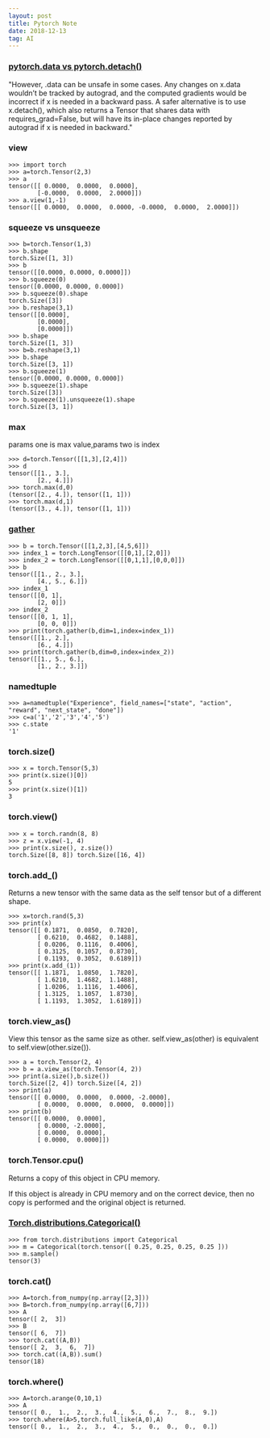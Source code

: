 ```yaml
---
layout: post
title: Pytorch Note
date: 2018-12-13
tag: AI
---
```


### [pytorch.data vs pytorch.detach()](https://github.com/pytorch/pytorch/issues/6990)
"However, .data can be unsafe in some cases. Any changes on x.data wouldn’t be tracked by autograd, and the computed gradients would be incorrect if x is needed in a backward pass. A safer alternative is to use x.detach(), which also returns a Tensor that shares data with requires_grad=False, but will have its in-place changes reported by autograd if x is needed in backward."

### view
    >>> import torch
    >>> a=torch.Tensor(2,3)
    >>> a
    tensor([[ 0.0000,  0.0000,  0.0000],
            [-0.0000,  0.0000,  2.0000]])
    >>> a.view(1,-1)
    tensor([[ 0.0000,  0.0000,  0.0000, -0.0000,  0.0000,  2.0000]])

### squeeze vs unsqueeze
    >>> b=torch.Tensor(1,3)
    >>> b.shape
    torch.Size([1, 3])
    >>> b
    tensor([[0.0000, 0.0000, 0.0000]])
    >>> b.squeeze(0)
    tensor([0.0000, 0.0000, 0.0000])
    >>> b.squeeze(0).shape
    torch.Size([3])
    >>> b.reshape(3,1)
    tensor([[0.0000],
            [0.0000],
            [0.0000]])
    >>> b.shape
    torch.Size([1, 3])
    >>> b=b.reshape(3,1)
    >>> b.shape
    torch.Size([3, 1])
    >>> b.squeeze(1)
    tensor([0.0000, 0.0000, 0.0000])
    >>> b.squeeze(1).shape
    torch.Size([3])
    >>> b.squeeze(1).unsqueeze(1).shape
    torch.Size([3, 1])
### max
params one is max value,params two is index

    >>> d=torch.Tensor([[1,3],[2,4]])
    >>> d
    tensor([[1., 3.],
            [2., 4.]])
    >>> torch.max(d,0)
    (tensor([2., 4.]), tensor([1, 1]))
    >>> torch.max(d,1)
    (tensor([3., 4.]), tensor([1, 1]))

### [gather](https://pytorch.org/docs/stable/torch.html)
    >>> b = torch.Tensor([[1,2,3],[4,5,6]])
    >>> index_1 = torch.LongTensor([[0,1],[2,0]])
    >>> index_2 = torch.LongTensor([[0,1,1],[0,0,0]])
    >>> b
    tensor([[1., 2., 3.],
            [4., 5., 6.]])
    >>> index_1
    tensor([[0, 1],
            [2, 0]])
    >>> index_2
    tensor([[0, 1, 1],
            [0, 0, 0]])
    >>> print(torch.gather(b,dim=1,index=index_1))
    tensor([[1., 2.],
            [6., 4.]])
    >>> print(torch.gather(b,dim=0,index=index_2))
    tensor([[1., 5., 6.],
            [1., 2., 3.]])
### namedtuple
    >>> a=namedtuple("Experience", field_names=["state", "action", "reward", "next_state", "done"])
    >>> c=a('1','2','3','4','5')
    >>> c.state
    '1'
### torch.size()
    >>> x = torch.Tensor(5,3)
    >>> print(x.size()[0])
    5
    >>> print(x.size()[1])
    3
### torch.view()
    >>> x = torch.randn(8, 8)
    >>> z = x.view(-1, 4)
    >>> print(x.size(), z.size())
    torch.Size([8, 8]) torch.Size([16, 4])
### torch.add_()
Returns a new tensor with the same data as the self tensor but of a different shape.

    >>> x=torch.rand(5,3)
    >>> print(x)
    tensor([[ 0.1871,  0.0850,  0.7820],
            [ 0.6210,  0.4682,  0.1488],
            [ 0.0206,  0.1116,  0.4006],
            [ 0.3125,  0.1057,  0.8730],
            [ 0.1193,  0.3052,  0.6189]])
    >>> print(x.add_(1))
    tensor([[ 1.1871,  1.0850,  1.7820],
            [ 1.6210,  1.4682,  1.1488],
            [ 1.0206,  1.1116,  1.4006],
            [ 1.3125,  1.1057,  1.8730],
            [ 1.1193,  1.3052,  1.6189]])
### torch.view_as()
View this tensor as the same size as other. self.view_as(other) is equivalent to self.view(other.size()).

    >>> a = torch.Tensor(2, 4)
    >>> b = a.view_as(torch.Tensor(4, 2))
    >>> print(a.size(),b.size())
    torch.Size([2, 4]) torch.Size([4, 2])
    >>> print(a)
    tensor([[ 0.0000,  0.0000,  0.0000, -2.0000],
            [ 0.0000,  0.0000,  0.0000,  0.0000]])
    >>> print(b)
    tensor([[ 0.0000,  0.0000],
            [ 0.0000, -2.0000],
            [ 0.0000,  0.0000],
            [ 0.0000,  0.0000]])
### torch.Tensor.cpu()
Returns a copy of this object in CPU memory.

If this object is already in CPU memory and on the correct device, then no copy is performed and the original object is returned.
### [Torch.distributions.Categorical()](https://pytorch.org/docs/stable/distributions.html)
    >>> from torch.distributions import Categorical
    >>> m = Categorical(torch.tensor([ 0.25, 0.25, 0.25, 0.25 ]))
    >>> m.sample()
    tensor(3)
### torch.cat()
    >>> A=torch.from_numpy(np.array([2,3]))
    >>> B=torch.from_numpy(np.array([6,7]))
    >>> A
    tensor([ 2,  3])
    >>> B
    tensor([ 6,  7])
    >>> torch.cat((A,B))
    tensor([ 2,  3,  6,  7])
    >>> torch.cat((A,B)).sum()
    tensor(18)
### torch.where()
    >>> A=torch.arange(0,10,1)
    >>> A
    tensor([ 0.,  1.,  2.,  3.,  4.,  5.,  6.,  7.,  8.,  9.])
    >>> torch.where(A>5,torch.full_like(A,0),A)
    tensor([ 0.,  1.,  2.,  3.,  4.,  5.,  0.,  0.,  0.,  0.])
